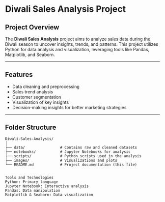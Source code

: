 # Diwali Sales Analysis Project

## Project Overview
The **Diwali Sales Analysis** project aims to analyze sales data during the Diwali season to uncover insights, trends, and patterns. This project utilizes Python for data analysis and visualization, leveraging tools like Pandas, Matplotlib, and Seaborn.

---

## Features
- Data cleaning and preprocessing
- Sales trend analysis
- Customer segmentation
- Visualization of key insights
- Decision-making insights for better marketing strategies

---

## Folder Structure
```plaintext
Diwali-Sales-Analysis/
│
├── data/                # Contains raw and cleaned datasets
├── notebooks/           # Jupyter Notebooks for analysis
├── scripts/             # Python scripts used in the analysis
├── images/              # Visualizations and plots
└── README.md            # Project documentation (this file)


Tools and Technologies
Python: Primary language
Jupyter Notebook: Interactive analysis
Pandas: Data manipulation
Matplotlib & Seaborn: Data visualization
